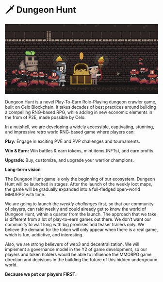 # 🗡 Dungeon Hunt

![Play, Win & Earn](<../.gitbook/assets/image (1).png>)

Dungeon Hunt is a novel Play-To-Earn Role-Playing dungeon crawler game, built on Celo Blockchain. It takes decades of best practices around building a compelling RNG-based RPG, while adding in new economic elements in the from of P2E, made possible by Celo.

In a nutshell, we are developing a widely accessible, captivating, stunning, and impressive retro world RNG-based game where players can:

**Play:** Engage in exciting PVE and PVP challenges and tournaments.

**Win & Earn:** Win battles & earn tokens, mint items (NFTs), and earn profits.

**Upgrade:** Buy, customize, and upgrade your warrior champions.

**Long-term vision**

The Dungeon Hunt game is only the beginning of our ecosystem. Dungeon Hunt will be launched in stages. After the launch of the weekly loot maps, the game will be gradually expanded into a full-fledged open-world MMORPG with time.

We are going to launch the _weekly challenges_ first, so that our community of players, can raid weekly and could already get to know the world of Dungeon Hunt, within a quarter from the launch. The approach that we take is different from a lot of play-to-earn games out there. We don’t want our community to wait long with big promises and teaser trailers only. We believe the demand for the token will only appear when there is a real game, which is fun, addictive, and interesting.

Also, we are strong believers of web3 and decentralization. We will implement a governance model in the Y2 of game development, so our players and token holders would be able to influence the MMORPG game direction and decisions in the building the future of this hidden underground world.

**Because we put our players FIRST.**
